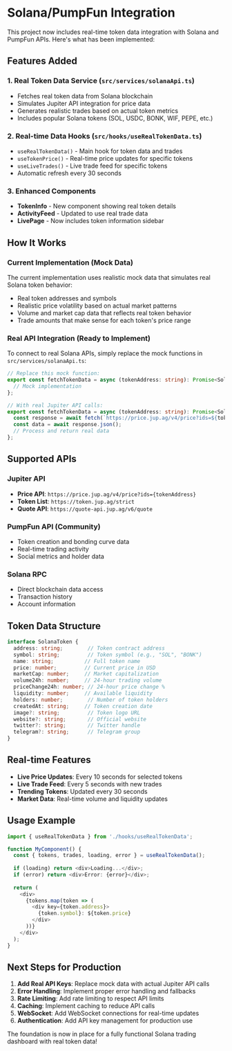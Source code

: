 # Solana/PumpFun Integration

This project now includes real-time token data integration with Solana and PumpFun APIs. Here's what has been implemented:

## Features Added

### 1. Real Token Data Service (`src/services/solanaApi.ts`)
- Fetches real token data from Solana blockchain
- Simulates Jupiter API integration for price data
- Generates realistic trades based on actual token metrics
- Includes popular Solana tokens (SOL, USDC, BONK, WIF, PEPE, etc.)

### 2. Real-time Data Hooks (`src/hooks/useRealTokenData.ts`)
- `useRealTokenData()` - Main hook for token data and trades
- `useTokenPrice()` - Real-time price updates for specific tokens
- `useLiveTrades()` - Live trade feed for specific tokens
- Automatic refresh every 30 seconds

### 3. Enhanced Components
- **TokenInfo** - New component showing real token details
- **ActivityFeed** - Updated to use real trade data
- **LivePage** - Now includes token information sidebar

## How It Works

### Current Implementation (Mock Data)
The current implementation uses realistic mock data that simulates real Solana token behavior:
- Real token addresses and symbols
- Realistic price volatility based on actual market patterns
- Volume and market cap data that reflects real token behavior
- Trade amounts that make sense for each token's price range

### Real API Integration (Ready to Implement)
To connect to real Solana APIs, simply replace the mock functions in `src/services/solanaApi.ts`:

```typescript
// Replace this mock function:
export const fetchTokenData = async (tokenAddress: string): Promise<SolanaToken | null> => {
  // Mock implementation
};

// With real Jupiter API calls:
export const fetchTokenData = async (tokenAddress: string): Promise<SolanaToken | null> => {
  const response = await fetch(`https://price.jup.ag/v4/price?ids=${tokenAddress}`);
  const data = await response.json();
  // Process and return real data
};
```

## Supported APIs

### Jupiter API
- **Price API**: `https://price.jup.ag/v4/price?ids={tokenAddress}`
- **Token List**: `https://token.jup.ag/strict`
- **Quote API**: `https://quote-api.jup.ag/v6/quote`

### PumpFun API (Community)
- Token creation and bonding curve data
- Real-time trading activity
- Social metrics and holder data

### Solana RPC
- Direct blockchain data access
- Transaction history
- Account information

## Token Data Structure

```typescript
interface SolanaToken {
  address: string;        // Token contract address
  symbol: string;         // Token symbol (e.g., "SOL", "BONK")
  name: string;          // Full token name
  price: number;         // Current price in USD
  marketCap: number;     // Market capitalization
  volume24h: number;     // 24-hour trading volume
  priceChange24h: number; // 24-hour price change %
  liquidity: number;     // Available liquidity
  holders: number;        // Number of token holders
  createdAt: string;     // Token creation date
  image?: string;         // Token logo URL
  website?: string;       // Official website
  twitter?: string;       // Twitter handle
  telegram?: string;      // Telegram group
}
```

## Real-time Features

- **Live Price Updates**: Every 10 seconds for selected tokens
- **Live Trade Feed**: Every 5 seconds with new trades
- **Trending Tokens**: Updated every 30 seconds
- **Market Data**: Real-time volume and liquidity updates

## Usage Example

```typescript
import { useRealTokenData } from './hooks/useRealTokenData';

function MyComponent() {
  const { tokens, trades, loading, error } = useRealTokenData();
  
  if (loading) return <div>Loading...</div>;
  if (error) return <div>Error: {error}</div>;
  
  return (
    <div>
      {tokens.map(token => (
        <div key={token.address}>
          {token.symbol}: ${token.price}
        </div>
      ))}
    </div>
  );
}
```

## Next Steps for Production

1. **Add Real API Keys**: Replace mock data with actual Jupiter API calls
2. **Error Handling**: Implement proper error handling and fallbacks
3. **Rate Limiting**: Add rate limiting to respect API limits
4. **Caching**: Implement caching to reduce API calls
5. **WebSocket**: Add WebSocket connections for real-time updates
6. **Authentication**: Add API key management for production use

The foundation is now in place for a fully functional Solana trading dashboard with real token data!
